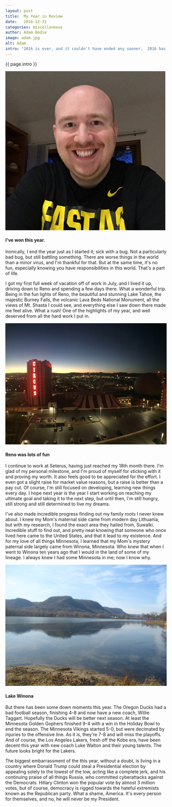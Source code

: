 ```yaml
---
layout: post
title:  My Year in Review
date:   2016-12-31
categories: miscellaneous
author: Adam Bodie
image: adam.jpg
alt: Adam
intro: "2016 is over, and it couldn't have ended any sooner.  2016 has been the year that the world has completely turned stupid.  Common sense and respect have been thrown out of the window in favor of hate and extremism.  But there's hope for those who feel like the world has lost its way.  For me, it's self-determination and aiming for the best.  Here's the second half of my year in review."
---
```

<div class="article">
<p> {{ page.intro }}</p>
<div class="blog-pic">
		<img src="/img/adam.jpg" data-toggle="tooltip" title="Adam" class="image block img-responsive">
		<h4>I've won this year.</h4>
</div>

<p>Ironically, I end the year just as I started it; sick with a bug.  Not a particularly bad bug, but still battling something.  There are worse things in the world than a minor virus, and I'm thankful for that.  But at the same time, it's no fun, especially knowing you have responsibilities in this world.  That's a part of life.</p>

<p>I got my first full week of vacation off of work in July, and I lived it up, driving down to Reno and spending a few days there.  What a wonderful trip.  Being in the fun lights of Reno, the beautiful and stunning Lake Tahoe, the majestic Burney Falls, the volcanic Lava Beds National Monument, all the views of Mt. Shasta I could see, and everything else I saw down there made me feel alive.  What a rush!  One of the highlights of my year, and well deserved from all the hard work I put in.</p>

<div class="blog-pic" style="float: left">
		<img src="/img/reno.jpg" data-toggle="tooltip" title="Reno" class="image block img-responsive">
		<h4>Reno was lots of fun</h4>
</div>

<p>I continue to work at Seterus, having just reached my 18th month there.  I'm glad of my personal milestone, and I'm proud of myself for sticking with it and proving my worth.  It also feels good to be appreciated for the effort.  I even got a slight raise for market value reasons, but a raise is better than a pay cut.  Of course, I'm still focused on developing, learning new things every day.  I hope next year is the year I start working on reaching my ultimate goal and taking it to the next step, but until then, I'm still hungry, still strong and still determined to live my dreams.</p>

<p>I've also made incredible progress finding out my family roots I never knew about.  I knew my Mom's maternal side came from modern day Lithuania, but with my research, I found the exact area they hailed from, Suwalki.  Incredible stuff to find out, and pretty neat knowing that someone who once lived here came to the United States, and that it lead to my existence.  And for my love of all things Minnesota, I learned that my Mom's mystery paternal side largely came from Winona, Minnesota.  Who knew that when I went to Winona ten years ago that I would in the land of some of my lineage.  I always knew I had some Minnesota in me; now I know why.</p>

<div class="blog-pic">
		<img src="/img/winona.jpg" data-toggle="tooltip" title="Winona" class="image block img-responsive">
		<h4>Lake Winona</h4>
</div>

<p>But there has been some down moments this year.  The Oregon Ducks had a bad football season, finishing 4-8 and now have a new coach, Willie Taggart.  Hopefully the Ducks will be better next season.  At least the Minnesota Golden Gophers finished 9-4 with a win in the Holiday Bowl to end the season.  The Minnesota Vikings started 5-0, but were decimated by injuries to the offensive line.  As it is, they're 7-8 and will miss the playoffs.  And of course, the Los Angeles Lakers, fresh off the Kobe era, have been decent this year with new coach Luke Walton and their young talents.  The future looks bright for the Lakers.</p>
<p>The biggest embarrassment of the this year, without a doubt, is living in a country where Donald Trump could steal a Presidential election by appealing solely to the lowest of the low, acting like a complete jerk, and his continuing praise of all things Russia, who committed cyberattacks against the Democrats.  Hillary Clinton won the popular vote by almost 3 million votes, but of course, democracy is rigged towards the hateful extremists known as the Republican party.  What a shame, America.  It's every person for themselves, and no, he will never be my President.</p>
</div>

